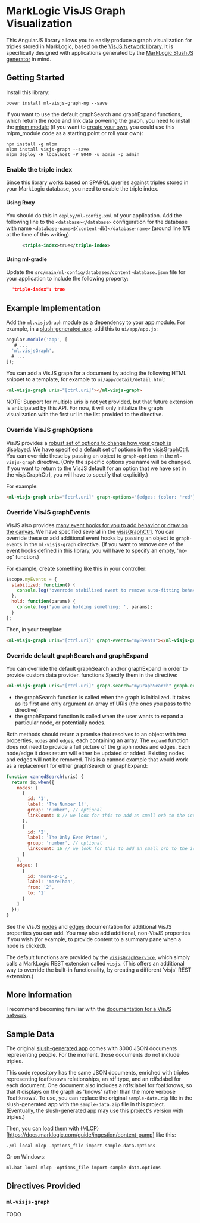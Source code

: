 # MarkLogic VisJS Graph Visualization

This AngularJS library allows you to easily produce a graph visualization for
triples stored in MarkLogic, based on the [VisJS Network
library](http://visjs.org/docs/network/). It is specifically designed with
applications generated by the [MarkLogic SlushJS
generator](https://github.com/marklogic/slush-marklogic-node) in mind.

## Getting Started

Install this library:

    bower install ml-visjs-graph-ng --save

If you want to use the default graphSearch and graphExpand functions, which return the node and link data powering the graph, you need to install the [mlpm module](https://github.com/patrickmcelwee/mlpm-visjs-graph) (if you want to [create your own](#custom-graph-search), you could use this mlpm_module code as a starting point or roll your own):

    npm install -g mlpm
    mlpm install visjs-graph --save
    mlpm deploy -H localhost -P 8040 -u admin -p admin

### Enable the triple index

Since this library works based on SPARQL queries against triples stored
in your MarkLogic database, you need to enable the triple index. 

#### Using Roxy

You should do this in `deploy/ml-config.xml` of your application.
Add the following line to the `<database></database>` configuration for the
database with name `<database-name>${content-db}</database-name>` (around line
179 at the time of this writing).

```xml
      <triple-index>true</triple-index>
```

#### Using ml-gradle

Update the ```src/main/ml-config/databases/content-database.json``` file for your application 
to include the following property:

```json
  "triple-index": true
```

## Example Implementation

Add the `ml.visjsGraph` module as a dependency to your app.module. For
example, in a [slush-generated
app](https://github.com/marklogic/slush-marklogic-node), add this to
`ui/app/app.js`:

```javascript
angular.module('app', [
   # ...
  'ml.visjsGraph',
  # ...
]);
```

You can add a VisJS graph for a document by adding the following HTML snippet
to a template, for example to `ui/app/detail/detail.html`:

```html
<ml-visjs-graph uris="[ctrl.uri]"></ml-visjs-graph>
```

NOTE: Support for multiple uris is not yet provided, but that future extension
is anticipated by this API. For now, it will only initialize the graph
visualization with the first uri in the list provided to the directive.

### Override VisJS graphOptions

VisJS provides a [robust set of options to change how your graph is displayed](http://visjs.org/docs/network/#options). We have specified a default set of options in the [visjsGraphCtrl](https://github.com/patrickmcelwee/ml-visjs-graph-ng/blob/master/src/visjs-graph/visjs-graph.controller.js). You can override these by passing an object to `graph-options` in the `ml-visjs-graph` directive. (Only the specific options you name will be changed. If you want to return to the VisJS default for an option that we have set in the visjsGraphCtrl, you will have to specify that explicitly.)

For example:

```html
<ml-visjs-graph uris="[ctrl.uri]" graph-options="{edges: {color: 'red'}, nodes: {color: {background: 'orange'}}}"></ml-visjs-graph>
```

### Override VisJS graphEvents

VisJS also provides [many event hooks for you to add behavior or draw on the canvas](http://visjs.org/docs/network/#Events). We have specified several in the [visjsGraphCtrl](https://github.com/patrickmcelwee/ml-visjs-graph-ng/blob/master/src/visjs-graph/visjs-graph.controller.js). You can override these or add additional event hooks by passing an object to `graph-events` in the `ml-visjs-graph` directive. (If you want to remove one of the event hooks defined in this library, you will have to specify an empty, 'no-op' function.)

For example, create something like this in your controller:

```javascript
$scope.myEvents = {
  stabilized: function() {
    console.log('overrode stabilized event to remove auto-fitting behavior');
  },
  hold: function(params) {
    console.log('you are holding something: ', params);
  }
};
```

Then, in your template:

```html
<ml-visjs-graph uris="[ctrl.uri]" graph-events="myEvents"></ml-visjs-graph>
```

### Override default graphSearch and graphExpand<a name="custom-graph-search"></a>

You can override the default graphSearch and/or graphExpand in order to provide custom data provider. functions Specify them in the directive:


```html
<ml-visjs-graph uris="[ctrl.uri]" graph-search="myGraphSearch" graph-expand="myGraphExpand"></ml-visjs-graph>
```

- the graphSearch function is called when the graph is initialized. It takes as its first and only argument an array of URIs (the ones you pass to the directive)
- the graphExpand function is called when the user wants to expand a particular node, or potentially nodes. 

Both methods should return a promise that resolves to an object with two properties, `nodes` and `edges`, each containing an array. The `expand` function does not need to provide a full picture of the graph nodes and edges. Each node/edge it does return will either be updated or added. Existing nodes and edges will not be removed. This is a canned example that would work as a replacement for either graphSearch or graphExpand:
  
```javascript
function cannedSearch(uris) {
  return $q.when({
    nodes: [
      {
        id: '1',
        label: 'The Number 1!',
        group: 'number', // optional
        linkCount: 8 // we look for this to add an small orb to the icon
      },
      {
        id: '2',
        label: 'The Only Even Prime!',
        group: 'number', // optional
        linkCount: 16 // we look for this to add an small orb to the icon
      }
    ],
    edges: [
      {
        id: 'more-2-1',
        label: 'moreThan',
        from: '2',
        to: '1'
      }
    ]
  });
}
```

See the VisJS [nodes](http://visjs.org/docs/network/nodes.html) and [edges](http://visjs.org/docs/network/edges.html) documentation for additional VisJS properties you can add. You may also add additional, non-VisJS properties if you wish (for example, to provide content to a summary pane when a node is clicked).

The default functions are provided by the [`visjsGraphService`](https://github.com/patrickmcelwee/ml-visjs-graph-ng/blob/master/src/visjs-graph/visjs-graph.service.js), which simply calls a MarkLogic REST extension called `visjs`. (This offers an additional way to override the built-in functionality, by creating a different 'visjs' REST extension.)

## More Information

I recommend becoming familiar with the [documentation for a VisJS network](http://visjs.org/docs/network/).

## Sample Data

The original [slush-generated
app](https://github.com/marklogic/slush-marklogic-node) comes with 3000 JSON
documents representing people. For the moment, those documents do not include
triples.

This code repository has the same JSON documents, enriched with triples
representing foaf:knows relationships, an rdf:type, and an rdfs:label for each
document. One document also includes a rdfs:label for foaf:knows, so that it
displays on the graph as 'knows' rather than the more verbose 'foaf:knows'. To
use, you can replace the original `sample-data.zip` file in the slush-generated
app with the `sample-data.zip` file in this project. (Eventually, the
slush-generated app may use this project's version with triples.)

Then, you can load them with
(MLCP)[https://docs.marklogic.com/guide/ingestion/content-pump] like this:

    ./ml local mlcp -options_file import-sample-data.options

Or on Windows:

    ml.bat local mlcp -options_file import-sample-data.options

## Directives Provided

### `ml-visjs-graph`

TODO

